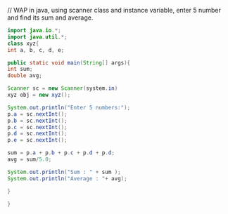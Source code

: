 // WAP in java, using scanner class and instance variable, enter 5 number and find its sum and average.

```java
import java.io.*;
import java.util.*;
class xyz{
int a, b, c, d, e;

public static void main(String[] args){
int sum;
double avg;

Scanner sc = new Scanner(system.in)
xyz obj = new xyz();

System.out.println("Enter 5 numbers:");
p.a = sc.nextInt();
p.b = sc.nextInt();
p.c = sc.nextInt();
p.d = sc.nextInt();
p.e = sc.nextInt();

sum = p.a + p.b + p.c + p.d + p.d;
avg = sum/5.0;

System.out.println("Sum : " + sum );
System.out.println("Average : "+ avg);

}

}

```
